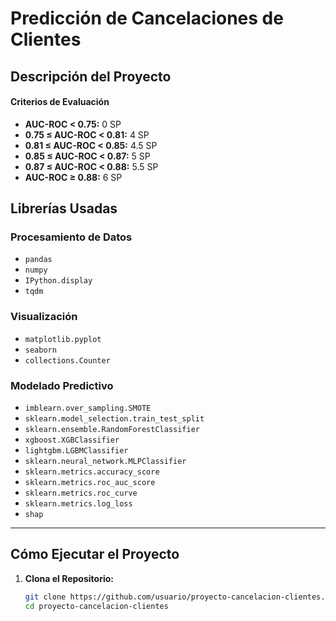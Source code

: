 # Predicción de Cancelaciones de Clientes

## Descripción del Proyecto




#### Criterios de Evaluación

- **AUC-ROC < 0.75:** 0 SP
- **0.75 ≤ AUC-ROC < 0.81:** 4 SP
- **0.81 ≤ AUC-ROC < 0.85:** 4.5 SP
- **0.85 ≤ AUC-ROC < 0.87:** 5 SP
- **0.87 ≤ AUC-ROC < 0.88:** 5.5 SP
- **AUC-ROC ≥ 0.88:** 6 SP

## Librerías Usadas

### Procesamiento de Datos
- `pandas`
- `numpy`
- `IPython.display`
- `tqdm`

### Visualización
- `matplotlib.pyplot`
- `seaborn`
- `collections.Counter`

### Modelado Predictivo
- `imblearn.over_sampling.SMOTE`
- `sklearn.model_selection.train_test_split`
- `sklearn.ensemble.RandomForestClassifier`
- `xgboost.XGBClassifier`
- `lightgbm.LGBMClassifier`
- `sklearn.neural_network.MLPClassifier`
- `sklearn.metrics.accuracy_score`
- `sklearn.metrics.roc_auc_score`
- `sklearn.metrics.roc_curve`
- `sklearn.metrics.log_loss`
- `shap`

---

## Cómo Ejecutar el Proyecto

1. **Clona el Repositorio:**
   ```bash
   git clone https://github.com/usuario/proyecto-cancelacion-clientes.git
   cd proyecto-cancelacion-clientes
